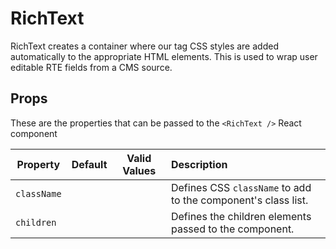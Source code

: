# RichText

RichText creates a container where our tag CSS styles are added automatically to the appropriate HTML elements.  This is used to wrap user editable RTE fields from a CMS source.

## Props

These are the properties that can be passed to the `<RichText />` React component

Property | Default | Valid Values | Description
--- | --- | --- |:---
`className` | &nbsp; |  &nbsp; | Defines CSS `className` to add to the component's class list.
`children` | &nbsp; |  &nbsp; | Defines the children elements passed to the component.
 